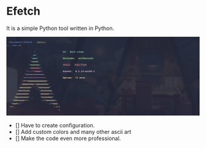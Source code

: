 # Efetch

<p>It is a simple Python tool written in Python.</p>

<img src="screenshots/screenshot1.png">

- [] Have to create configuration.
- [] Add custom colors and many other ascii art
- [] Make the code even more professional.